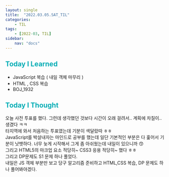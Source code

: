 ```yaml
---
layout: single
title:  "2022.03.05.SAT_TIL"
categories: 
    - TIL
tags: 
    - [2022-03, TIL]
sidebar:
    nav: "docs"
---
```



## <a style="color:#00adb5">Today I Learned</a>
- JavaScript 복습 ( 내일 객체 마무리 )
- HTML , CSS 복습
- BOJ_1932

## <a style="color:#00adb5">Today I Thought</a>
오늘 사전 투표를 했다. 그런데 생각했던 것보다 시간이 오래 걸려서.. 계획에 차질이.. 생겼다 ㅋㅋ<br>
타지역에 와서 처음하는 투표였는데 기분이 색달랐따 ㅎㅎ<br>
JavaScript를 박살내자는 마인드로 공부를 했는데 일단 기본적인 부분은 다 훑어서 기분이 낫뱃하다. 너무 늦게 시작해서 그게 좀 아쉬웠는데 내일이 있으니까 😙<br>
그리고 HTML5의 마크업 요소 적당히~ CSS3 응용 적당히~ 했다 ㅎㅎ<br>
그리고 DP문제도 S1 문제 하나 풀었다.<br>
내일은 JS 객체 부분만 보고 당구 알고리즘 준비하고 HTML,CSS 복습, DP 문제도 하나 풀어봐야겠다.